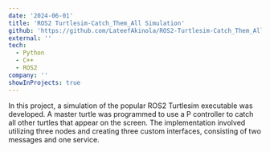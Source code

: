 ```yaml
---
date: '2024-06-01'
title: 'ROS2 Turtlesim-Catch_Them_All Simulation'
github: 'https://github.com/LateefAkinola/ROS2-Turtlesim-Catch_Them_All-Project'
external: ''
tech:
  - Python
  - C++
  - ROS2
company: ''
showInProjects: true
---
```


In this project, a simulation of the popular ROS2 Turtlesim executable was developed. A master turtle was programmed to use a P controller to catch all other turtles that appear on the screen. The implementation involved utilizing three nodes and creating three custom interfaces, consisting of two messages and one service. 
